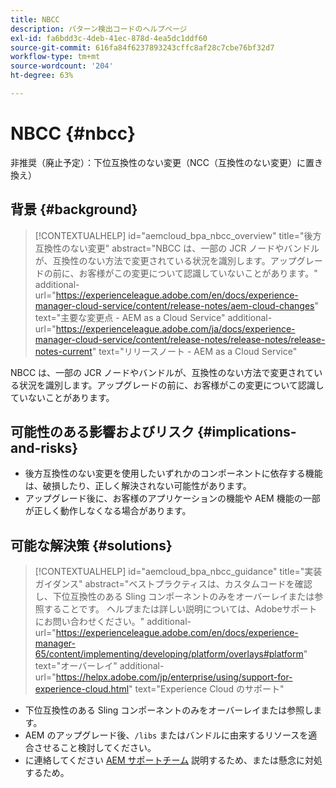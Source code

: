 ```yaml
---
title: NBCC
description: パターン検出コードのヘルプページ
exl-id: fa6bdd3c-4deb-41ec-878d-4ea5dc1ddf60
source-git-commit: 616fa84f6237893243cffc8af28c7cbe76bf32d7
workflow-type: tm+mt
source-wordcount: '204'
ht-degree: 63%

---
```


# NBCC {#nbcc}

非推奨（廃止予定）：下位互換性のない変更（NCC（互換性のない変更）に置き換え）

## 背景 {#background}

>[!CONTEXTUALHELP]
>id="aemcloud_bpa_nbcc_overview"
>title="後方互換性のない変更"
>abstract="NBCC は、一部の JCR ノードやバンドルが、互換性のない方法で変更されている状況を識別します。アップグレードの前に、お客様がこの変更について認識していないことがあります。"
>additional-url="https://experienceleague.adobe.com/en/docs/experience-manager-cloud-service/content/release-notes/aem-cloud-changes" text="主要な変更点 - AEM as a Cloud Service"
>additional-url="https://experienceleague.adobe.com/ja/docs/experience-manager-cloud-service/content/release-notes/release-notes/release-notes-current" text="リリースノート - AEM as a Cloud Service"

NBCC は、一部の JCR ノードやバンドルが、互換性のない方法で変更されている状況を識別します。アップグレードの前に、お客様がこの変更について認識していないことがあります。

## 可能性のある影響およびリスク {#implications-and-risks}

* 後方互換性のない変更を使用したいずれかのコンポーネントに依存する機能は、破損したり、正しく解決されない可能性があります。
* アップグレード後に、お客様のアプリケーションの機能や AEM 機能の一部が正しく動作しなくなる場合があります。

## 可能な解決策 {#solutions}

>[!CONTEXTUALHELP]
>id="aemcloud_bpa_nbcc_guidance"
>title="実装ガイダンス"
>abstract="ベストプラクティスは、カスタムコードを確認し、下位互換性のある Sling コンポーネントのみをオーバーレイまたは参照することです。 ヘルプまたは詳しい説明については、Adobeサポートにお問い合わせください。"
>additional-url="https://experienceleague.adobe.com/en/docs/experience-manager-65/content/implementing/developing/platform/overlays#platform" text="オーバーレイ"
>additional-url="https://helpx.adobe.com/jp/enterprise/using/support-for-experience-cloud.html" text="Experience Cloud のサポート"

* 下位互換性のある Sling コンポーネントのみをオーバーレイまたは参照します。
* AEM のアップグレード後、`/libs` またはバンドルに由来するリソースを適合させること検討してください。
* に連絡してください [AEM サポートチーム](https://helpx.adobe.com/jp/enterprise/using/support-for-experience-cloud.html) 説明するため、または懸念に対処するため。
